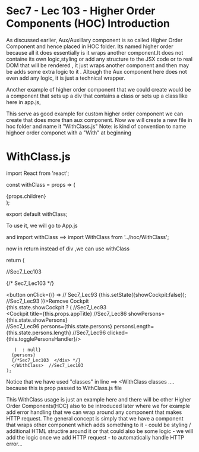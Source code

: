 Sec7 - Lec 103 - Higher Order Components (HOC) Introduction
============================================================
As discussed earlier, Aux/Auxillary component is so called Higher Order Component and hence placed in HOC folder.
Its named higher order because all it does essentially is it wraps another component.It does not containe its own logic,styling or add any structure to the JSX code or to real DOM that will be rendered , it just wraps another component and then may be adds some extra logic to it . Altough the Aux component here does not even add any logic, it is just a technical wrapper.

Another example of higher order component that we could create would be a component that sets up a div that contains a class or sets up a class like here in app.js,
 <div className={classes.App}>

 This serve as good example for custom higher order component we can create that does more than aux component.
 Now we will create a new file in hoc folder and name it "WithClass.js"
 Note: is kind of convention to name highoer order componet with a "With" at beginning 

WithClass.js
============
import React from 'react';

const withClass = props => (
    <div className={props.classes}>
        {props.children}
    </div>
);

export default withClass;

To use it, we will go to App.js

and import withClass ==> import WithClass from '../hoc/WithClass';

now in return instead of div ,we can use withClass

return (

//Sec7_Lec103 <div className={classes.App}>
              <WithClass classes={classes.App}> {/* Sec7_Lec103  */}

<button onClick={() =>                                  // Sec7_Lec93
              {this.setState({showCockpit:false});      //Sec7_Lec93
              }}>Remove Cockpit</button>                
      {this.state.showCockpit ? (                       //Sec7_Lec93                
      <Cockpit 
              title={this.props.appTitle}  //Sec7_Lec86
              showPersons={this.state.showPersons}              
//Sec7_Lec96  persons={this.state.persons} 
              personsLength={this.state.persons.length}  //Sec7_Lec96
              clicked={this.togglePersonsHandler}/>
        
       )  : null}                                       
      {persons} 
      {/*Sec7_Lec103  </div> */}
      </WithClass>  //Sec7_Lec103
    );

Notice that we have used "classes" in line ==> <WithClass classes ....
because this is prop passed to WithClass.js file


This WithClass usage is just an example here and there will be other Higher Order Components(HOC) also to be introduced later where we for example add error handling that we can wrap around any component that makes HTTP request. The general concept is simply that we have a component that wraps other component which adds something to it - could be styling / additional HTML structire around it or that could also be some logic - we will add the logic once we add HTTP request - to automatically handle HTTP error...
